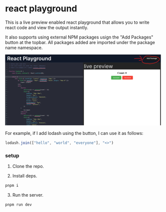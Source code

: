 # react playground

This is a live preview enabled react playground that allows you to write react code and view the output instantly. 

It also supports using external NPM packages usign the "Add Packages" button at the topbar. All packages added are imported under the package name namespace.

![add package demo](add_package.png)

For example, if I add lodash using the button, I can use it as follows:

```js
lodash.join(["hello", "world", "everyone"], "<>")
```

### setup

1. Clone the repo.

2. Install deps.

```sh
pnpm i
```

3. Run the server.

```sh
pnpm run dev
```